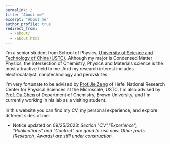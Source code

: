 ```yaml
---
permalink: /
title: "About me"
excerpt: "About me"
author_profile: true
redirect_from: 
  - /about/
  - /about.html
---
```



I'm a senior student from School of Physics, [University of Science and Technology of China (USTC)](http://en.ustc.edu.cn/). Although my major is Condensed Matter Physics, the intersection of Chemistry, Physics and Materials science is the most attractive field to me. And my research interest includes electrocatalyst, nanotechnology and perovskites.

I'm very fortunate to be advised by [Prof.Jie Zeng](http://catalysis.ustc.edu.cn/zwjj/list.htm) of Hefei National Research Center for Physical Sciences at the Microscale, USTC. I'm also advised by [Prof. Ou Chen](https://chenlab.brown.edu/) of Department of Chemistry, Brown University, and I'm currently working in his lab as a visiting student.

In this website you can find my CV, my personal experience, and explore different sides of me. 

- Notice updated on 09/25/2023:
_Section "CV","Experience", "Publications" and "Contact" are good to use now. Other parts (Research, Awards) are still under construction._
